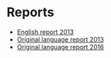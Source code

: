 #  Reports

* [English report 2013](http://inspire.jrc.ec.europa.eu/reports/country_reports_mr2012/SE-INSPIRE-Report-2013_ENV-2013-00443-00-00-EN-TRA-00.pdf)
* [Original language report 2013](https://www.geodata.se/globalassets/dokument/inspire/memberstatereport_2013.pdf)
* [Original language report 2016](http://cdr.eionet.europa.eu/se/eu/inspire/reporting/envvzh0mag)






